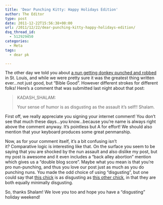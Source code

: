 ```yaml
---
title: 'Dear Punching Kitty: Happy Holidays Edition'
author: The Editor
type: post
date: 2011-12-22T15:56:38+00:00
url: /2011/12/22/dear-punching-kitty-happy-holidays-edition/
dsq_thread_id:
  - 512929450
categories:
  - Meta
tags:
  - dear pk

---
```

The other day we told you about <a href="http://punchingkitty.com/2011/12/21/welcome-to-st-louis-we-rob-nuns-here/" target="_blank">a nun getting donkey punched and robbed</a> in St. Louis, and while we were pretty sure it was the greatest thing written ever&#8230;not just good, but &#8220;Bible Good&#8221;. However different strokes for different folks! Here&#8217;s a comment that was submitted last night about that post:

> KADASH_SHALAM:
> 
> Your sense of humor is as disgusting as the assault it&#8217;s self!! Shalam.

First off, we really appreciate you signing your internet comment! You don&#8217;t see that much these days&#8230;you know&#8230;because you&#8217;re name is always right above the comment anyway. It&#8217;s pointless but A for effort! We should also mention that your keyboard produces some great penmanship.

Now, as for your comment itself, it&#8217;s a bit confusing isn&#8217;t it? Comparative logic is interesting like that. On the surface you seem to be saying that you are shocked by the nun assault and also dislike my post, but my post is awesome and it even includes a &#8220;back alley abortion&#8221; mention which gives us a &#8220;double blog score&#8221;. Maybe what you mean is that you&#8217;re pro nun-punching, and thus you love our post just as much as you do punching nuns. You made the odd choice of using &#8220;disgusting&#8221;, but one could say that <a href="http://media.punchingkitty.com/wordpress/2011/12/Chrissy_Teigen.jpeg" target="_blank">this chick</a> is as disgusting as <a href="http://media.punchingkitty.com/wordpress/2011/12/kate_upton_twitter.jpeg" target="_blank">this other chick</a>, in that they are both equally minimally disgusting.

So, thanks Shalam! We love you too and hope you have a &#8220;disgusting&#8221; holiday weekend!